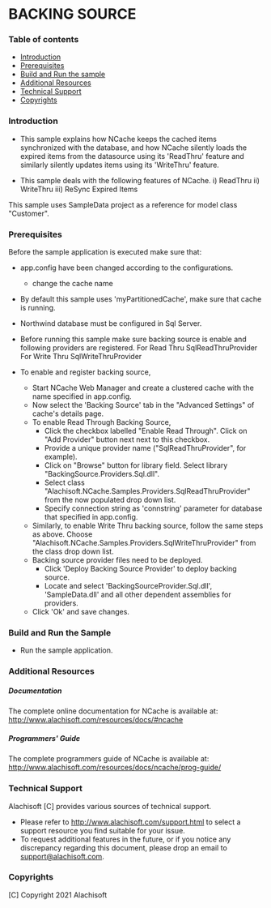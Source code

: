 # BACKING SOURCE

### Table of contents

* [Introduction](#introduction)
* [Prerequisites](#prerequisites)
* [Build and Run the sample](#build-and-run-the-sample)
* [Additional Resources](#additional-resources)
* [Technical Support](#technical-support)
* [Copyrights](#copyrights)

### Introduction

- This sample explains how NCache keeps the cached items synchronized with the database, and how NCache silently loads the expired items from the 
	datasource using its 'ReadThru' feature and similarly silently updates items using its 'WriteThru' feature.

- This sample deals with the following features of NCache.
	i)	 ReadThru
	ii)	 WriteThru
	iii) ReSync Expired Items
	
This sample uses SampleData project as a reference for model class "Customer".

### Prerequisites

Before the sample application is executed make sure that:

- app.config have been changed according to the configurations. 
	- change the cache name
- By default this sample uses 'myPartitionedCache', make sure that cache is running. 
- Northwind database must be configured in Sql Server.

- Before running this sample make sure backing source is enable and following providers are registered.
	For Read Thru
		SqlReadThruProvider
	For Write Thru
		SqlWriteThruProvider
		
- To enable and register backing source,
	- Start NCache Web Manager and create a clustered cache with the name specified in app.config. 
	- Now select the 'Backing Source' tab in the "Advanced Settings" of cache's details page. 
	- To enable Read Through Backing Source,
		- Click the checkbox labelled "Enable Read Through". Click on "Add Provider" button next next to this checkbox.
		- Provide a unique provider name ("SqlReadThruProvider", for example).
		- Click on "Browse" button for library field. Select library "BackingSource.Providers.Sql.dll".
		- Select class "Alachisoft.NCache.Samples.Providers.SqlReadThruProvider" from the now populated drop down list.
		- Specify connection string as 'connstring' parameter for database that specified in app.config. 
	- Similarly, to enable Write Thru backing source, follow the same steps as above. Choose "Alachisoft.NCache.Samples.Providers.SqlWriteThruProvider" from the class drop down list.
	- Backing source provider files need to be deployed.
		- Click 'Deploy Backing Source Provider' to deploy backing source. 
		- Locate and select 'BackingSourceProvider.Sql.dll', 'SampleData.dll' and all other dependent assemblies for providers.
	- Click 'Ok' and save changes.

### Build and Run the Sample
    
- Run the sample application.

### Additional Resources

##### Documentation
The complete online documentation for NCache is available at:
http://www.alachisoft.com/resources/docs/#ncache

##### Programmers' Guide
The complete programmers guide of NCache is available at:
http://www.alachisoft.com/resources/docs/ncache/prog-guide/

### Technical Support

Alachisoft [C] provides various sources of technical support. 

- Please refer to http://www.alachisoft.com/support.html to select a support resource you find suitable for your issue.
- To request additional features in the future, or if you notice any discrepancy regarding this document, please drop an email to [support@alachisoft.com](mailto:support@alachisoft.com).

### Copyrights

[C] Copyright 2021 Alachisoft 